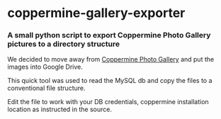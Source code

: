 # coppermine-gallery-exporter

### A small python script to export Coppermine Photo Gallery pictures to a directory structure

We decided to move away from [Coppermine Photo Gallery](https://github.com/coppermine-gallery) and
put the images into Google Drive.

This quick tool was used to read the MySQL db and copy the files to a conventional file structure.

Edit the file to work with your DB credentials, coppermine installation location as instructed
in the source.
